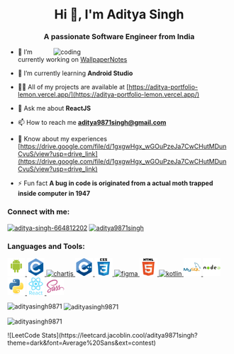 <h1 align="center">Hi 👋, I'm Aditya Singh</h1>
<h3 align="center">A passionate Software Engineer from India</h3>

<img align="right" alt="coding" width="400" src="https://media.tenor.com/flflC6GFzO8AAAAd/sultan-alrefaei-programmer.gif">

- 🔭 I’m currently working on [WallpaperNotes](https://github.com/Adityasingh9871/WallpaperNotes)

- 🌱 I’m currently learning **Android Studio**

- 👨‍💻 All of my projects are available at [https://aditya-portfolio-lemon.vercel.app/](https://aditya-portfolio-lemon.vercel.app/)

- 💬 Ask me about **ReactJS**

- 📫 How to reach me **aditya9871singh@gmail.com**

- 📄 Know about my experiences [https://drive.google.com/file/d/1gxgwHgx_wGOuPzeJa7CwCHutMDunCvuS/view?usp=drive_link](https://drive.google.com/file/d/1gxgwHgx_wGOuPzeJa7CwCHutMDunCvuS/view?usp=drive_link)

- ⚡ Fun fact **A bug in code is originated from a actual moth trapped inside computer in 1947**

<h3 align="left">Connect with me:</h3>
<p align="left">
<a href="https://linkedin.com/in/aditya-singh-664812202" target="blank"><img align="center" src="https://raw.githubusercontent.com/rahuldkjain/github-profile-readme-generator/master/src/images/icons/Social/linked-in-alt.svg" alt="aditya-singh-664812202" height="30" width="40" /></a>
<a href="https://www.leetcode.com/aditya9871singh" target="blank"><img align="center" src="https://raw.githubusercontent.com/rahuldkjain/github-profile-readme-generator/master/src/images/icons/Social/leet-code.svg" alt="aditya9871singh" height="30" width="40" /></a>
</p>

<h3 align="left">Languages and Tools:</h3>
<p align="left"> <a href="https://developer.android.com" target="_blank" rel="noreferrer"> <img src="https://raw.githubusercontent.com/devicons/devicon/master/icons/android/android-original-wordmark.svg" alt="android" width="40" height="40"/> </a> <a href="https://www.cprogramming.com/" target="_blank" rel="noreferrer"> <img src="https://raw.githubusercontent.com/devicons/devicon/master/icons/c/c-original.svg" alt="c" width="40" height="40"/> </a> <a href="https://www.chartjs.org" target="_blank" rel="noreferrer"> <img src="https://www.chartjs.org/media/logo-title.svg" alt="chartjs" width="40" height="40"/> </a> <a href="https://www.w3schools.com/cpp/" target="_blank" rel="noreferrer"> <img src="https://raw.githubusercontent.com/devicons/devicon/master/icons/cplusplus/cplusplus-original.svg" alt="cplusplus" width="40" height="40"/> </a> <a href="https://www.w3schools.com/css/" target="_blank" rel="noreferrer"> <img src="https://raw.githubusercontent.com/devicons/devicon/master/icons/css3/css3-original-wordmark.svg" alt="css3" width="40" height="40"/> </a> <a href="https://www.figma.com/" target="_blank" rel="noreferrer"> <img src="https://www.vectorlogo.zone/logos/figma/figma-icon.svg" alt="figma" width="40" height="40"/> </a> <a href="https://www.w3.org/html/" target="_blank" rel="noreferrer"> <img src="https://raw.githubusercontent.com/devicons/devicon/master/icons/html5/html5-original-wordmark.svg" alt="html5" width="40" height="40"/> </a> <a href="https://kotlinlang.org" target="_blank" rel="noreferrer"> <img src="https://www.vectorlogo.zone/logos/kotlinlang/kotlinlang-icon.svg" alt="kotlin" width="40" height="40"/> </a> <a href="https://www.mysql.com/" target="_blank" rel="noreferrer"> <img src="https://raw.githubusercontent.com/devicons/devicon/master/icons/mysql/mysql-original-wordmark.svg" alt="mysql" width="40" height="40"/> </a> <a href="https://nodejs.org" target="_blank" rel="noreferrer"> <img src="https://raw.githubusercontent.com/devicons/devicon/master/icons/nodejs/nodejs-original-wordmark.svg" alt="nodejs" width="40" height="40"/> </a> <a href="https://www.python.org" target="_blank" rel="noreferrer"> <img src="https://raw.githubusercontent.com/devicons/devicon/master/icons/python/python-original.svg" alt="python" width="40" height="40"/> </a> <a href="https://reactjs.org/" target="_blank" rel="noreferrer"> <img src="https://raw.githubusercontent.com/devicons/devicon/master/icons/react/react-original-wordmark.svg" alt="react" width="40" height="40"/> </a> <a href="https://sass-lang.com" target="_blank" rel="noreferrer"> <img src="https://raw.githubusercontent.com/devicons/devicon/master/icons/sass/sass-original.svg" alt="sass" width="40" height="40"/> </a> </p>

<p><img align="left" src="https://github-readme-stats.vercel.app/api/top-langs?username=adityasingh9871&show_icons=true&locale=en&layout=compact" alt="adityasingh9871" /></p>

<p>&nbsp;<img align="center" src="https://github-readme-stats.vercel.app/api?username=adityasingh9871&show_icons=true&locale=en" alt="adityasingh9871" /></p>

<p><img align="center" src="https://github-readme-streak-stats.herokuapp.com/?user=adityasingh9871&" alt="adityasingh9871" /></p>
![LeetCode Stats](https://leetcard.jacoblin.cool/aditya9871singh?theme=dark&font=Average%20Sans&ext=contest)
